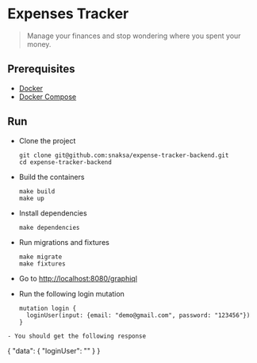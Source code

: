 # Expenses Tracker
> Manage your finances and stop wondering where you spent your money.

## Prerequisites
- [Docker](https://docs.docker.com/get-docker/)
- [Docker Compose](https://docs.docker.com/compose/install/)

## Run 
- Clone the project
  ```
  git clone git@github.com:snaksa/expense-tracker-backend.git
  cd expense-tracker-backend
  ```

- Build the containers
  ```
  make build
  make up
  ```

- Install dependencies
  ```
  make dependencies
  ```

- Run migrations and fixtures
  ```
  make migrate
  make fixtures
  ```

- Go to [http://localhost:8080/graphiql](http://localhost:8080/graphiql)
- Run the following login mutation
  ```
  mutation login {
    loginUser(input: {email: "demo@gmail.com", password: "123456"})
  }
```
- You should get the following response
  ```
  {
    "data": {
      "loginUser": "<yourApiToken>"
    }
  }
```
